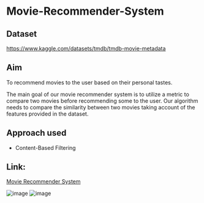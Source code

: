 # Movie-Recommender-System

## Dataset
https://www.kaggle.com/datasets/tmdb/tmdb-movie-metadata

## Aim
To recommend movies to the user based on their personal tastes.

The main goal of our movie recommender system is to utilize a metric to compare two movies before recommending some to the user. Our algorithm needs to compare the similarity between two movies taking account of the features provided in the dataset.

## Approach used

<ul>
  <li>Content-Based Filtering</li>
</ul>

## Link:

[Movie Recommender System](https://share.streamlit.io/tushar-k24/movie-recommender-systems/main/recommender_system.py)


![image](https://user-images.githubusercontent.com/62638544/192517993-4cf864a9-2b83-4966-874d-a082e1eb541d.png)
![image](https://user-images.githubusercontent.com/62638544/192518350-79432d4f-7548-4d8e-8966-719b962c3f38.png)
